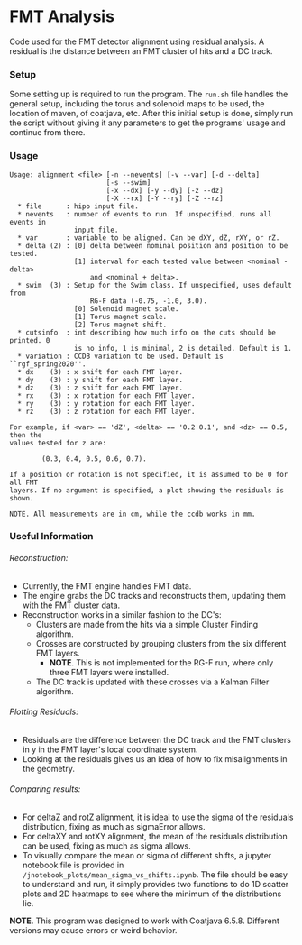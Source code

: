 # FMT Analysis
Code used for the FMT detector alignment using residual analysis. A residual is the distance between an FMT cluster of hits and a DC track.

### Setup
Some setting up is required to run the program. The `run.sh` file handles the general setup, including the torus and solenoid maps to be used, the location of maven, of coatjava, etc. After this initial setup is done, simply run the script without giving it any parameters to get the programs' usage and continue from there.

### Usage
```
Usage: alignment <file> [-n --nevents] [-v --var] [-d --delta]
                        [-s --swim]
                        [-x --dx] [-y --dy] [-z --dz]
                        [-X --rx] [-Y --ry] [-Z --rz]
  * file      : hipo input file.
  * nevents   : number of events to run. If unspecified, runs all events in
                input file.
  * var       : variable to be aligned. Can be dXY, dZ, rXY, or rZ.
  * delta (2) : [0] delta between nominal position and position to be tested.
                [1] interval for each tested value between <nominal - delta>
                    and <nominal + delta>.
  * swim  (3) : Setup for the Swim class. If unspecified, uses default from
                    RG-F data (-0.75, -1.0, 3.0).
                [0] Solenoid magnet scale.
                [1] Torus magnet scale.
                [2] Torus magnet shift.
  * cutsinfo  : int describing how much info on the cuts should be printed. 0
                is no info, 1 is minimal, 2 is detailed. Default is 1.
  * variation : CCDB variation to be used. Default is ``rgf_spring2020''.
  * dx    (3) : x shift for each FMT layer.
  * dy    (3) : y shift for each FMT layer.
  * dz    (3) : z shift for each FMT layer.
  * rx    (3) : x rotation for each FMT layer.
  * ry    (3) : y rotation for each FMT layer.
  * rz    (3) : z rotation for each FMT layer.

For example, if <var> == 'dZ', <delta> == '0.2 0.1', and <dz> == 0.5, then the
values tested for z are:

        (0.3, 0.4, 0.5, 0.6, 0.7).

If a position or rotation is not specified, it is assumed to be 0 for all FMT
layers. If no argument is specified, a plot showing the residuals is shown.

NOTE. All measurements are in cm, while the ccdb works in mm.
```

### Useful Information
###### Reconstruction:
* Currently, the FMT engine handles FMT data.
* The engine grabs the DC tracks and reconstructs them, updating them with the FMT cluster data.
* Reconstruction works in a similar fashion to the DC's:
    * Clusters are made from the hits via a simple Cluster Finding algorithm.
    * Crosses are constructed by grouping clusters from the six different FMT layers.
        * **NOTE**. This is not implemented for the RG-F run, where only three FMT layers were installed.
    * The DC track is updated with these crosses via a Kalman Filter algorithm.

###### Plotting Residuals:
* Residuals are the difference between the DC track and the FMT clusters in y in the FMT layer's local coordinate system.
* Looking at the residuals gives us an idea of how to fix misalignments in the geometry.

###### Comparing results:
* For deltaZ and rotZ alignment, it is ideal to use the sigma of the residuals distribution, fixing as much as sigmaError allows.
* For deltaXY and rotXY alignment, the mean of the residuals distribution can be used, fixing as much as sigma allows.
* To visually compare the mean or sigma of different shifts, a jupyter notebook file is provided in `/jnotebook_plots/mean_sigma_vs_shifts.ipynb`. The file should be easy to understand and run, it simply provides two functions to do 1D scatter plots and 2D heatmaps to see where the minimum of the distributions lie.

**NOTE**. This program was designed to work with Coatjava 6.5.8. Different versions may cause errors or weird behavior.
